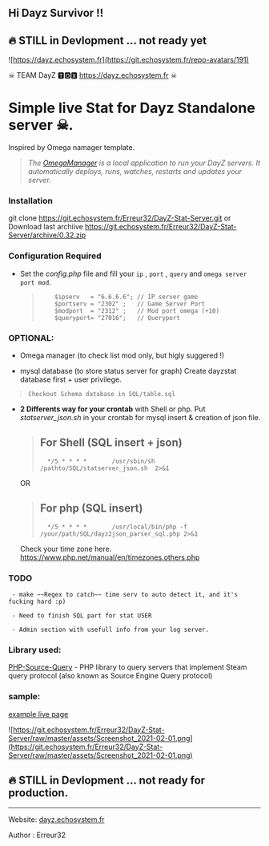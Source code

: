## Hi Dayz Survivor !!


## 🔥 STILL in Devlopment ... not ready yet

![https://dayz.echosystem.fr](https://git.echosystem.fr/repo-avatars/191)

☠  TEAM DayZ 🆃🅾🆇 https://dayz.echosystem.fr ☠ 


#   Simple live Stat for Dayz Standalone server ☠.
   Inspired by Omega namager template.
   >  *The [OmegaManager](https://cftools.de/) is a local application to run your DayZ servers. It automatically deploys, runs, watches, restarts and updates your server.*

### Installation

   git clone https://git.echosystem.fr/Erreur32/DayZ-Stat-Server.git 
   or
   Download last archiive https://git.echosystem.fr/Erreur32/DayZ-Stat-Server/archive/0.32.zip

### Configuration Required

 -  Set the *config.php* file and fill your `ip` , `port` , `query` and `omega server port mod`.

    >         $ipserv   = "6.6.6.6"; // IP server game
    >         $portserv = "2302" ;   // Game Server Port
    >         $modport  = "2312" ;   // Mod port omega (+10)
    >         $queryport= "27016";   // Queryport
 

### OPTIONAL:

 - Omega manager (to check list mod only, but higly suggered !) 

 - mysql database (to store status server for graph) 
     Create dayzstat database first + user privilege.
 >     Checkout Schema database in SQL/table.sql

 - **2 Differents way for your crontab** with Shell or php. Put *statserver_json.sh* in your crontab for mysql insert & creation of json file. 
 
     > ## For Shell (SQL insert + json)
     >       */5 * * * *       /usr/sbin/sh /pathto/SQL/statserver_json.sh  2>&1
     OR

     > ## For php (SQL insert)
     >       */5 * * * *       /usr/local/bin/php -f /your/path/SQL/dayz2json_parser_sql.php 2>&1


     Check your time zone here.
     https://www.php.net/manual/en/timezones.others.php

### TODO

     - make ~~Regex to catch~~ time serv to auto detect it, and it's fucking hard :p)

     - Need to finish SQL part for stat USER

     - Admin section with usefull info from your log server.

 



### Library used:

  [PHP-Source-Query](https://github.com/xPaw/PHP-Source-Query) -     PHP library to query servers that implement Steam query protocol (also known as Source Engine Query protocol) 

 
 

### sample:

 [example live page](https://dayz.echosystem.fr/git-DayZ-server-stat/)
 
![https://git.echosystem.fr/Erreur32/DayZ-Stat-Server/raw/master/assets/Screenshot_2021-02-01.png](https://git.echosystem.fr/Erreur32/DayZ-Stat-Server/raw/master/assets/Screenshot_2021-02-01.png)



## 🔥 STILL in Devlopment ... not ready for production.


-----
Website: [dayz.echosystem.fr](https://dayz.echosystem.fr)

Author : Erreur32
